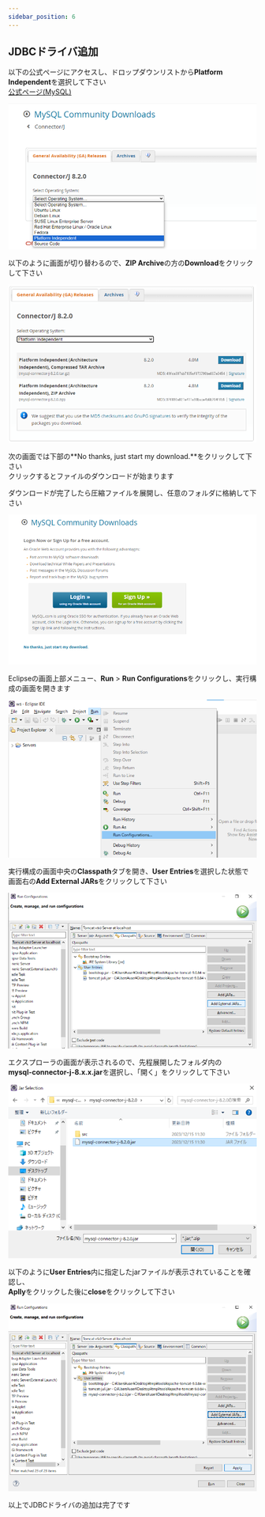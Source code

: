 ```yaml
---
sidebar_position: 6
---
```


## JDBCドライバ追加


以下の公式ページにアクセスし、ドロップダウンリストから**Platform Independent**を選択して下さい  
[公式ページ(MySQL)](https://dev.mysql.com/downloads/connector/j/5.1.html)  

![jdbc](./img/jdbc/jdbc1.png)







以下のように画面が切り替わるので、**ZIP Archive**の方の**Download**をクリックして下さい

![jdbc](./img/jdbc/jdbc2.png)





次の画面では下部の**No thanks, just start my download.**をクリックして下さい  
クリックするとファイルのダウンロードが始まります  

ダウンロードが完了したら圧縮ファイルを展開し、任意のフォルダに格納して下さい  


![jdbc](./img/jdbc/jdbc3.png)





Eclipseの画面上部メニュー、**Run** > **Run Configurations**をクリックし、実行構成の画面を開きます    


![jdbc](./img/jdbc/jdbc4.png)





実行構成の画面中央の**Classpath**タブを開き、**User Entries**を選択した状態で  
画面右の**Add External JARs**をクリックして下さい

![jdbc](./img/jdbc/jdbc5.png)





エクスプローラの画面が表示されるので、先程展開したフォルダ内の  
**mysql-connector-j-8.x.x.jar**を選択し、「開く」をクリックして下さい  

![jdbc](./img/jdbc/jdbc6.png)





以下のように**User Entries**内に指定したjarファイルが表示されていることを確認し、  
**Aplly**をクリックした後に**close**をクリックして下さい

![jdbc](./img/jdbc/jdbc7.png)





以上でJDBCドライバの追加は完了です

